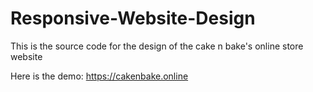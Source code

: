# Responsive-Website-Design
This is the source code for the design of the cake n bake's online store website

Here is the demo: https://cakenbake.online
